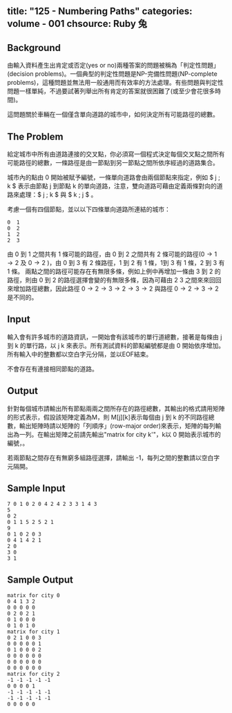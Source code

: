 title: "125 - Numbering Paths"
categories: volume - 001
chsource: Ruby 兔
---

## Background ##

由輸入資料產生出肯定或否定(yes or no)兩種答案的問題被稱為「判定性問題」(decision problems)。一個典型的判定性問題是NP-完備性問題(NP-complete problems)，這種問題並無法用一般通用而有效率的方法處理。有些問題與判定性問題一樣單純，不過要試著列舉出所有肯定的答案就很困難了(或至少會花很多時間)。

這問題關於車輛在一個僅含單向道路的城市中，如何決定所有可能路徑的總數。

## The Problem ##

給定城市中所有由道路連接的交叉點，你必須寫一個程式決定每個交叉點之間所有可能路徑的總數，一條路徑是由一節點到另一節點之間所依序經過的道路集合。

城市內的點由 0 開始被賦予編號，一條單向道路會由兩個節點來指定，例如 $ j \; k $ 表示由節點 j 到節點 k 的單向道路，注意，雙向道路可藉由定義兩條對向的道路來處理：$ j \; k $ 與 $ k \; j $ 。

考慮一個有四個節點，並以以下四條單向道路所連結的城市：

	0  1
	0  2
	1  2
	2  3

由 0 到 1 之間共有 1 條可能的路徑，由 0 到 2 之間共有 2 條可能的路徑($0\rightarrow 1\rightarrow 2$ 及 $0 \rightarrow 2$ )，由 0 到 3 有 2 條路徑，1 到 2 有 1 條，1到 3 有 1 條，2 到 3 有 1 條。
兩點之間的路徑可能存在有無限多條，例如上例中再增加一條由 3 到 2 的路徑，則由 0 到 2 的路徑選擇會變的有無限多條，因為可藉由 2 3 之間來來回回來增加路徑總數，因此路徑 $0\rightarrow 2\rightarrow 3\rightarrow 2\rightarrow 3\rightarrow 2$ 與路徑 $0\rightarrow 2\rightarrow 3\rightarrow 2$ 是不同的。

## Input ##

輸入會有許多城市的道路資訊，一開始會有該城市的單行道總數，接著是每條由 j 到 k 的單行路，以 j k 來表示。所有測試資料的節點編號都是由 0 開始依序增加。所有輸入中的整數都以空白字元分隔，並以EOF結束。

不會存在有連接相同節點的道路。

## Output ##

針對每個城市請輸出所有節點兩兩之間所存在的路徑總數，其輸出的格式請用矩陣的形式表示，假設該矩陣定義為M，則 M[j][k]表示每個由 j 到 k 的不同路徑總數，輸出矩陣時請以矩陣的「列順序」(row-major order)來表示，矩陣的每列輸出為一列。在輸出矩陣之前請先輸出"matrix for city k'"，k以 0 開始表示城市的編號，。

若兩節點之間存在有無窮多組路徑選擇，請輸出 -1，每列之間的整數請以空白字元隔開。

## Sample Input ##

	7 0 1 0 2 0 4 2 4 2 3 3 1 4 3
	5 
	0 2 
	0 1 1 5 2 5 2 1
	9
	0 1 0 2 0 3
	0 4 1 4 2 1
	2 0
	3 0
	3 1

## Sample Output ##

	matrix for city 0
	0 4 1 3 2
	0 0 0 0 0
	0 2 0 2 1
	0 1 0 0 0
	0 1 0 1 0
	matrix for city 1
	0 2 1 0 0 3
	0 0 0 0 0 1
	0 1 0 0 0 2
	0 0 0 0 0 0
	0 0 0 0 0 0
	0 0 0 0 0 0
	matrix for city 2
	-1 -1 -1 -1 -1
	0 0 0 0 1
	-1 -1 -1 -1 -1
	-1 -1 -1 -1 -1
	0 0 0 0 0